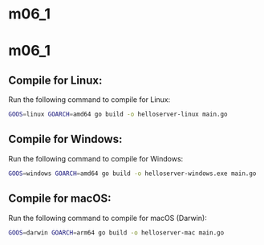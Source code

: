# m06_1

# m06_1

## Compile for Linux:
Run the following command to compile for Linux:

```bash
GOOS=linux GOARCH=amd64 go build -o helloserver-linux main.go
```

## Compile for Windows:
Run the following command to compile for Windows:

```bash
GOOS=windows GOARCH=amd64 go build -o helloserver-windows.exe main.go
```

## Compile for macOS:
Run the following command to compile for macOS (Darwin):

```bash
GOOS=darwin GOARCH=arm64 go build -o helloserver-mac main.go
```
